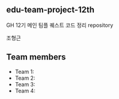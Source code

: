 ## edu-team-project-12th
GH 12기 메인 팀플 퀘스트 코드 정리 repository

조형근

## Team members
- Team 1:
- Team 2: 
- Team 3: 
- Team 4: 
